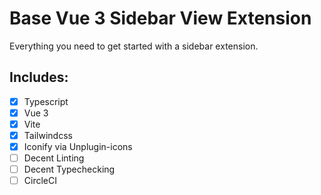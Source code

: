 # Base Vue 3 Sidebar View Extension

Everything you need to get started with a sidebar extension.


## Includes:
- [x] Typescript
- [x] Vue 3
- [x] Vite
- [x] Tailwindcss
- [x] Iconify via Unplugin-icons
- [ ] Decent Linting
- [ ] Decent Typechecking
- [ ] CircleCI
